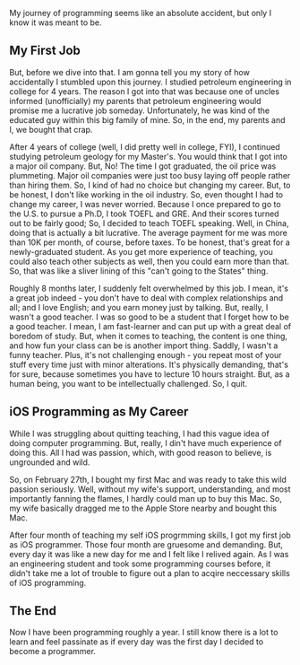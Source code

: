 My journey of programming seems like an absolute accident, but only I know it was meant to be. 

## My First Job
 But, before we dive into that. I am gonna tell you my story of how accidentally I stumbled upon this journey. I studied petroleum engineering in college for 4 years. The reason I got into that was because one of uncles informed (unofficially) my parents that petroleum engineering would promise me a lucrative job someday. Unfortunately, he was kind of the educated guy within this big family of mine. So, in the end, my parents and I, we bought that crap.

 After 4 years of college (well, I did pretty well in college, FYI), I continued studying petroleum geology for my Master's. You would think that I got into a major oil company. But, No! The time I got graduated, the oil price was plummeting. Major oil companies were just too busy laying off people rather than hiring them. So, I kind of had no choice but changing my career. But, to be honest, I don't like working in the oil industry. So, even thought I had to change my career, I was never worried. 
 Because I once prepared to go to the U.S. to pursue a Ph.D, I took TOEFL and GRE. And their scores turned out to be fairly good; So, I decided to teach TOEFL speaking. Well, in China, doing that is actually a bit lucrative. The average payment for me was more than 10K per month, of course, before taxes. To be honest, that's great for a newly-graduated student. As you get more experience of teaching, you could also teach other subjects as well, then you could earn more than that. So, that was like a sliver lining of this "can't going to the States" thing.

 Roughly 8 months later, I suddenly felt overwhelmed by this job. I mean, it's a great job indeed - you don't have to deal with complex relationships and all; and I love English; and you earn money just by talking. But, really, I wasn't a good teacher. I was so good to be a student that I forget how to be a good teacher. I mean, I am fast-learner and can put up with a great deal of boredom of study. But, when it comes to teaching, the content is one thing, and how fun your class can be is another import thing. Saddly, I wasn't a funny teacher. Plus, it's not challenging enough - you repeat most of your stuff every time just with minor alterations. It's physically demanding, that's for sure, because sometimes you have to lecture 10 hours straight. But, as a human being, you want to be intellectually challenged. So, I quit.

## iOS Programming as My Career
While I was struggling about quitting teaching, I had this vague idea of doing computer programming. But, really, I din't have much experience of doing this. All I had was passion, which, with good reason to believe, is ungrounded and wild.

So, on February 27th, I bought my first Mac and was ready to take this wild passion seriously. Well, without my wife's support, understanding, and most importantly fanning the flames, I hardly could man up to buy this Mac. So, my wife basically dragged me to the Apple Store nearby and bought this Mac.

After four month of teaching my self iOS progrmming skills, I got my first job as iOS programmer. Those four month are gruesome and demanding. But, every day it was like a new day for me and I felt like I relived again. As I was an engineering student and took some programming courses before, it didn't take me a lot of trouble to figure out a plan to acqire neccessary skills of iOS programming. 

## The End
Now I have been programming roughly a year. I still know there is a lot to learn and feel passinate as if every day was the first day I decided to become a programmer.  
